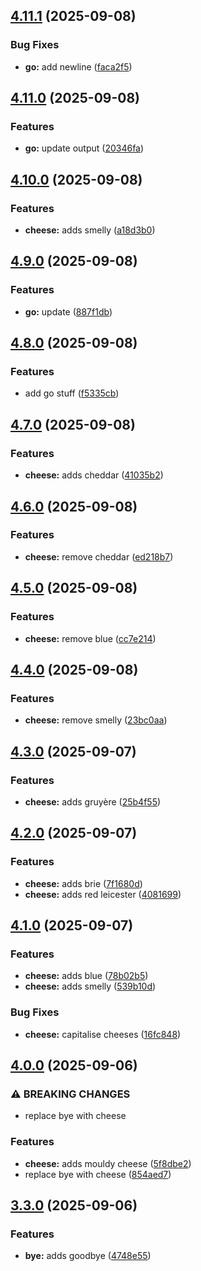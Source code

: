 ## [4.11.1](https://github.com/peter-bread/semantic-release-test/compare/v4.11.0...v4.11.1) (2025-09-08)

### Bug Fixes

* **go:** add newline ([faca2f5](https://github.com/peter-bread/semantic-release-test/commit/faca2f518e598e046fda08a11e32d4bca568cc6c))

## [4.11.0](https://github.com/peter-bread/semantic-release-test/compare/v4.10.0...v4.11.0) (2025-09-08)

### Features

* **go:** update output ([20346fa](https://github.com/peter-bread/semantic-release-test/commit/20346fa3394ecc0b7a8e2b4e30525f21857d882d))

## [4.10.0](https://github.com/peter-bread/semantic-release-test/compare/v4.9.0...v4.10.0) (2025-09-08)

### Features

* **cheese:** adds smelly ([a18d3b0](https://github.com/peter-bread/semantic-release-test/commit/a18d3b0ad9c765fc6edf48810c5d0233d0d64ade))

## [4.9.0](https://github.com/peter-bread/semantic-release-test/compare/v4.8.0...v4.9.0) (2025-09-08)

### Features

* **go:** update ([887f1db](https://github.com/peter-bread/semantic-release-test/commit/887f1db8a7beb4234531a58e672c7a6a0cb90783))

## [4.8.0](https://github.com/peter-bread/semantic-release-test/compare/v4.7.0...v4.8.0) (2025-09-08)

### Features

* add go stuff ([f5335cb](https://github.com/peter-bread/semantic-release-test/commit/f5335cb158711ea27ddac46f6b9595eaab44d1f9))

## [4.7.0](https://github.com/peter-bread/semantic-release-test/compare/v4.6.0...v4.7.0) (2025-09-08)

### Features

* **cheese:** adds cheddar ([41035b2](https://github.com/peter-bread/semantic-release-test/commit/41035b28e7b1925369212b908d0169ed7df50e23))

## [4.6.0](https://github.com/peter-bread/semantic-release-test/compare/v4.5.0...v4.6.0) (2025-09-08)

### Features

* **cheese:** remove cheddar ([ed218b7](https://github.com/peter-bread/semantic-release-test/commit/ed218b70be58b1bba4a5f0d77316287bde3077ea))

## [4.5.0](https://github.com/peter-bread/semantic-release-test/compare/v4.4.0...v4.5.0) (2025-09-08)

### Features

* **cheese:** remove blue ([cc7e214](https://github.com/peter-bread/semantic-release-test/commit/cc7e214b805587bb6b601f1b6e12f2cc3eee1c5b))

## [4.4.0](https://github.com/peter-bread/semantic-release-test/compare/v4.3.0...v4.4.0) (2025-09-08)

### Features

* **cheese:** remove smelly ([23bc0aa](https://github.com/peter-bread/semantic-release-test/commit/23bc0aa8a825d3726e80e0e8d8597a3f8ef408ff))

## [4.3.0](https://github.com/peter-bread/semantic-release-test/compare/v4.2.0...v4.3.0) (2025-09-07)

### Features

* **cheese:** adds gruyère ([25b4f55](https://github.com/peter-bread/semantic-release-test/commit/25b4f55ad6bb30942dcdc25e1a1176d29b76c400))

## [4.2.0](https://github.com/peter-bread/semantic-release-test/compare/v4.1.0...v4.2.0) (2025-09-07)

### Features

* **cheese:** adds brie ([7f1680d](https://github.com/peter-bread/semantic-release-test/commit/7f1680d0c2636c07ab576d0cda3477fb0e1cb931))
* **cheese:** adds red leicester ([4081699](https://github.com/peter-bread/semantic-release-test/commit/4081699b6ed4d96077dae699f771cd134f30122f))

## [4.1.0](https://github.com/peter-bread/semantic-release-test/compare/v4.0.0...v4.1.0) (2025-09-07)

### Features

* **cheese:** adds blue ([78b02b5](https://github.com/peter-bread/semantic-release-test/commit/78b02b570ec1ee63d15ff859141e52384930e418))
* **cheese:** adds smelly ([539b10d](https://github.com/peter-bread/semantic-release-test/commit/539b10dfce92f10f2d1f00695ca82b5e92f11b48))

### Bug Fixes

* **cheese:** capitalise cheeses ([16fc848](https://github.com/peter-bread/semantic-release-test/commit/16fc8482b1b967accbdb4488edcf276a657139c2))

## [4.0.0](https://github.com/peter-bread/semantic-release-test/compare/v3.3.0...v4.0.0) (2025-09-06)

### ⚠ BREAKING CHANGES

* replace bye with cheese

### Features

* **cheese:** adds mouldy cheese ([5f8dbe2](https://github.com/peter-bread/semantic-release-test/commit/5f8dbe21e1029ea0dae0cde9f024ffb269df990c))
* replace bye with cheese ([854aed7](https://github.com/peter-bread/semantic-release-test/commit/854aed720bc3794117ea442d644a061c65488e1d))

## [3.3.0](https://github.com/peter-bread/semantic-release-test/compare/v3.2.0...v3.3.0) (2025-09-06)

### Features

* **bye:** adds goodbye ([4748e55](https://github.com/peter-bread/semantic-release-test/commit/4748e555b7efa665bec8d37aa6fa93b10a5db372))
